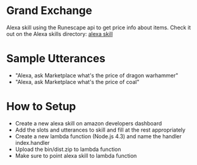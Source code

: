 # Grand Exchange
Alexa skill using the Runescape api to get price info about items.
Check it out on the Alexa skills directory: <a href="https://www.amazon.com/caleb-logan-Unofficial-Grand-Exchange/dp/B06XS4ZL4L/ref=sr_1_1?s=digital-skills&ie=UTF8&qid=1501643093&sr=1-1&keywords=grand+exchange">alexa skill</a>

# Sample Utterances
- "Alexa, ask Marketplace what's the price of dragon warhammer"
- "Alexa, ask Marketplace what's the price of coal"

# How to Setup
- Create a new alexa skill on amazon developers dashboard
- Add the slots and utterances to skill and fill at the rest appropriately
- Create a new lambda function (Node.js 4.3) and name the handler index.handler
- Upload the bin/dist.zip to lambda function
- Make sure to point alexa skill to lambda function
